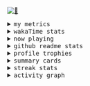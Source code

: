 [![🐙](https://hits.seeyoufarm.com/api/count/incr/badge.svg?url=https%3A%2F%2Fgithub.com%2Fktnkk%2Fhit-counter&count_bg=%23070707&title_bg=%23070707&icon=&icon_color=%23E7E7E7&title=visitors&edge_flat=true)](https://hits.seeyoufarm.com)

<details>
  <summary> <samp>my metrics</samp></summary>
  
  <br>
  
 ![🐳](https://github.com/kkhys/kkhys/blob/main/github-metrics.svg)
  
  ***
</details>

<details>
  <summary> <samp>wakaTime stats</samp></summary>
  
  <br>
  
<!--START_SECTION:waka-->
![Code Time](http://img.shields.io/badge/Code%20Time-5%2C644%20hrs%2029%20mins-blue)

**🐱 My GitHub Data** 

> 📦 5.2 MB Used in GitHub's Storage 
 > 
> 🏆 265 Contributions in the Year 2025
 > 
> 💼 Opted to Hire
 > 
> 📜 9 Public Repositories 
 > 
> 🔑 23 Private Repositories 
 > 
**I'm an Early 🐤** 

```text
🌞 Morning                8548 commits        ███████░░░░░░░░░░░░░░░░░░   28.91 % 
🌆 Daytime                6485 commits        █████░░░░░░░░░░░░░░░░░░░░   21.93 % 
🌃 Evening                12216 commits       ██████████░░░░░░░░░░░░░░░   41.32 % 
🌙 Night                  2316 commits        ██░░░░░░░░░░░░░░░░░░░░░░░   07.83 % 
```
📅 **I'm Most Productive on Sunday** 

```text
Monday                   3657 commits        ███░░░░░░░░░░░░░░░░░░░░░░   12.37 % 
Tuesday                  4098 commits        ███░░░░░░░░░░░░░░░░░░░░░░   13.86 % 
Wednesday                4010 commits        ███░░░░░░░░░░░░░░░░░░░░░░   13.56 % 
Thursday                 4108 commits        ███░░░░░░░░░░░░░░░░░░░░░░   13.89 % 
Friday                   4231 commits        ████░░░░░░░░░░░░░░░░░░░░░   14.31 % 
Saturday                 4371 commits        ████░░░░░░░░░░░░░░░░░░░░░   14.78 % 
Sunday                   5090 commits        ████░░░░░░░░░░░░░░░░░░░░░   17.22 % 
```


📊 **This Week I Spent My Time On** 

```text
🕑︎ Time Zone: Asia/Tokyo

💬 Programming Languages: 
TypeScript               24 hrs 37 mins      ██████████░░░░░░░░░░░░░░░   41.40 % 
Other                    20 hrs 11 mins      ████████░░░░░░░░░░░░░░░░░   33.93 % 
Java                     7 hrs 42 mins       ███░░░░░░░░░░░░░░░░░░░░░░   12.97 % 
MDX                      2 hrs 1 min         █░░░░░░░░░░░░░░░░░░░░░░░░   03.40 % 
SQL                      1 hr 11 mins        █░░░░░░░░░░░░░░░░░░░░░░░░   02.01 % 

🔥 Editors: 
IntelliJ IDEA            25 hrs 36 mins      ███████████░░░░░░░░░░░░░░   43.04 % 
Chrome                   25 hrs 3 mins       ███████████░░░░░░░░░░░░░░   42.11 % 
WebStorm                 8 hrs 40 mins       ████░░░░░░░░░░░░░░░░░░░░░   14.57 % 
DataGrip                 9 mins              ░░░░░░░░░░░░░░░░░░░░░░░░░   00.28 % 

💻 Operating System: 
Mac                      59 hrs 30 mins      █████████████████████████   100.00 % 
```


 Last Updated on 2025/01/18 18:53:39 UTC
<!--END_SECTION:waka-->
  
  ***
</details>


<details>
  <summary> <samp>now playing</samp></summary>
  
  <br>
 
 [![🐟](https://spotify-github-profile.vercel.app/api/view?uid=31ryofms4dnv7mrohhepo4c4zgqu&cover_image=true&theme=default&show_offline=false&background_color=121212&bar_color=53b14f&bar_color_cover=false)](https://open.spotify.com/user/31ryofms4dnv7mrohhepo4c4zgqu)
  
  ***
</details>

<details>
  <summary> <samp>github readme stats</samp></summary>
  
  <br>
  
 <p align="left"> 
  <img alt="🐠" src="https://github-readme-stats.vercel.app/api?username=kkhys&count_private=true&show_icons=true&theme=dark&include_all_commits=true" />
  <img alt="🐟" src="https://github-readme-stats.vercel.app/api/top-langs/?username=kkhys&layout=compact&theme=dark&langs_count=10&hide=HTML,CSS,SCSS" />
</p>
  
  ***
</details>

<details>
  <summary> <samp>profile trophies</samp></summary>
  
  <br>
  
  [![🐬](https://github-profile-trophy.vercel.app/?username=kkhys&rank=SECRET,SSS,SS,S,AAA,AA,A&theme=darkhub&row=1&margin-w=10&no-bg=true)](https://github.com/ryo-ma/github-profile-trophy)
  
  ***
</details>

<details>
  <summary> <samp>summary cards</samp></summary>
  
  <br>
  
  ![🐋](https://github-profile-summary-cards.vercel.app/api/cards/profile-details?username=kkhys&theme=github_dark)
  ![🦑](https://github-profile-summary-cards.vercel.app/api/cards/repos-per-language?username=kkhys&theme=github_dark)
  ![🦭](https://github-profile-summary-cards.vercel.app/api/cards/most-commit-language?username=kkhys&theme=github_dark)
  ![🦀](https://github-profile-summary-cards.vercel.app/api/cards/stats?username=kkhys&theme=github_dark)
  ![🦈](https://github-profile-summary-cards.vercel.app/api/cards/productive-time?username=kkhys&theme=github_dark)
  
  ***
</details>

<details>
  <summary> <samp>streak stats</samp></summary>
  
  <br>
  
  [![🐠](http://github-readme-streak-stats.herokuapp.com?user=kkhys&theme=dark)](https://git.io/streak-stats)
  
  ***
</details>

<details>
  <summary> <samp>activity graph</samp></summary>
  
  <br>
  
  [![🐡](https://github-readme-activity-graph.vercel.app/graph?username=kkhys&theme=xcode)](https://github.com/ashutosh00710/github-readme-activity-graph)
  
  ***
</details>
